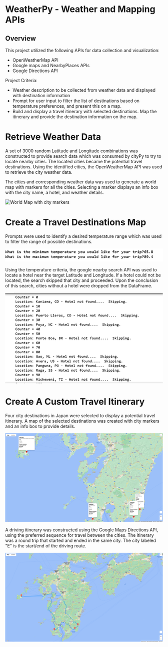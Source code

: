 # WeatherPy - Weather and Mapping APIs

## Overview

This project utilized the following APIs for data collection and visualization:
* OpenWeatherMap API
* Google maps and NearbyPlaces APIs
* Google Directions API

Project Criteria:

* Weather description to be collected from weather data and displayed with destination information
* Prompt for user input to filter the list of destinations based on temperature preferences, and present this on a map.
* Build and display a travel itinerary with selected destinations.  Map the itinerary and provide the destination information on the map.

# Retrieve Weather Data
A set of 3000 random Latitude and Longitude combinations was constructed to provide search data which was consumed by cityPy to try to locate nearby cities.  The located cities became the potential travel destinations. Using the identified cities, the OpenWeatherMap API was used to retrieve the city weather data.

The cities and corresponding weather data was used to generate a world map with markers for all the cities.  Selecting a marker displays an info box with the city name, a hotel, and weather details.

![World Map with city markers](Vacation_Search/WeatherPy_vacation_map.png)


# Create a Travel Destinations Map
Prompts were used to identify a desired temperature range which was used to filter the range of possible destinations.

![User Prompts](Vacation_Search/user_input.png)

Using the temperature criteria, the google nearby search API was used to locate a hotel near the target Latitude and Longitude.  If a hotel could not be located, the search skipped that city and proceeded.  Upon the conclusion of this search, cities without a hotel were dropped from the DataFrame.

![Locate Hotels](Vacation_Search/locate_hotels_for_target_destinations.png)

# Create A Custom Travel Itinerary
Four city destinations in Japan were selected to display a potential travel itinerary.  A map of the selected destinations was created with city markers and an info box to provide details.

![Travel Destinations](Vacation_Itinerary/WeatherPy_travel_map_markers.png)

A driving itinerary was constructed using the Google Maps Directions API, using the preferred sequence for travel between the cities.  The itinerary was a round trip that started and ended in the same city.  The city labeled "E" is the start/end of the driving route.

![Travel Destinations & Driving Itinerary](Vacation_Itinerary/WeatherPy_travel_map.png)

